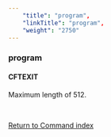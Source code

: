 ```yaml
---
    "title": "program",
    "linkTitle": "program",
    "weight": "2750"
---
```

<span id="program"></span>

### program

<span id="program_CFTEXIT"></span>

#### CFTEXIT

Maximum length of 512.

 

[Return to Command index](../../)
